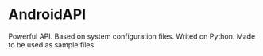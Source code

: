 # AndroidAPI
Powerful API. Based on system configuration files. Writed on Python.
Made to be used as sample files

